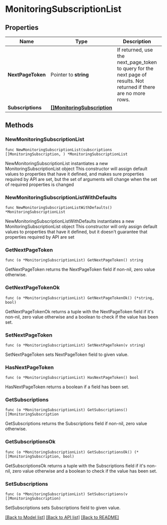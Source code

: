 # MonitoringSubscriptionList

## Properties

Name | Type | Description | Notes
------------ | ------------- | ------------- | -------------
**NextPageToken** | Pointer to **string** | If returned, use the next_page_token to query for the next page of results. Not returned if there are no more rows. | [optional] 
**Subscriptions** | [**[]MonitoringSubscription**](MonitoringSubscription.md) |  | 

## Methods

### NewMonitoringSubscriptionList

`func NewMonitoringSubscriptionList(subscriptions []MonitoringSubscription, ) *MonitoringSubscriptionList`

NewMonitoringSubscriptionList instantiates a new MonitoringSubscriptionList object
This constructor will assign default values to properties that have it defined,
and makes sure properties required by API are set, but the set of arguments
will change when the set of required properties is changed

### NewMonitoringSubscriptionListWithDefaults

`func NewMonitoringSubscriptionListWithDefaults() *MonitoringSubscriptionList`

NewMonitoringSubscriptionListWithDefaults instantiates a new MonitoringSubscriptionList object
This constructor will only assign default values to properties that have it defined,
but it doesn't guarantee that properties required by API are set

### GetNextPageToken

`func (o *MonitoringSubscriptionList) GetNextPageToken() string`

GetNextPageToken returns the NextPageToken field if non-nil, zero value otherwise.

### GetNextPageTokenOk

`func (o *MonitoringSubscriptionList) GetNextPageTokenOk() (*string, bool)`

GetNextPageTokenOk returns a tuple with the NextPageToken field if it's non-nil, zero value otherwise
and a boolean to check if the value has been set.

### SetNextPageToken

`func (o *MonitoringSubscriptionList) SetNextPageToken(v string)`

SetNextPageToken sets NextPageToken field to given value.

### HasNextPageToken

`func (o *MonitoringSubscriptionList) HasNextPageToken() bool`

HasNextPageToken returns a boolean if a field has been set.

### GetSubscriptions

`func (o *MonitoringSubscriptionList) GetSubscriptions() []MonitoringSubscription`

GetSubscriptions returns the Subscriptions field if non-nil, zero value otherwise.

### GetSubscriptionsOk

`func (o *MonitoringSubscriptionList) GetSubscriptionsOk() (*[]MonitoringSubscription, bool)`

GetSubscriptionsOk returns a tuple with the Subscriptions field if it's non-nil, zero value otherwise
and a boolean to check if the value has been set.

### SetSubscriptions

`func (o *MonitoringSubscriptionList) SetSubscriptions(v []MonitoringSubscription)`

SetSubscriptions sets Subscriptions field to given value.



[[Back to Model list]](../README.md#documentation-for-models) [[Back to API list]](../README.md#documentation-for-api-endpoints) [[Back to README]](../README.md)


